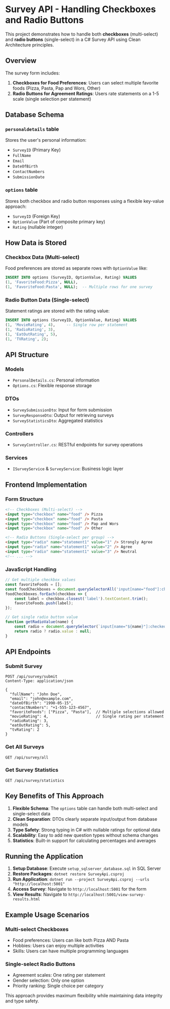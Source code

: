 # Survey API - Handling Checkboxes and Radio Buttons

This project demonstrates how to handle both **checkboxes** (multi-select) and **radio buttons** (single-select) in a C# Survey API using Clean Architecture principles.

## Overview

The survey form includes:
1. **Checkboxes for Food Preferences**: Users can select multiple favorite foods (Pizza, Pasta, Pap and Wors, Other)
2. **Radio Buttons for Agreement Ratings**: Users rate statements on a 1-5 scale (single selection per statement)

## Database Schema

### `personaldetails` table
Stores the user's personal information:
- `SurveyID` (Primary Key)
- `FullName` 
- `Email`
- `DateOfBirth`
- `ContactNumbers`
- `SubmissionDate`

### `options` table
Stores both checkbox and radio button responses using a flexible key-value approach:
- `SurveyID` (Foreign Key)
- `OptionValue` (Part of composite primary key)
- `Rating` (nullable integer)

## How Data is Stored

### Checkbox Data (Multi-select)
Food preferences are stored as separate rows with `OptionValue` like:
```sql
INSERT INTO options (SurveyID, OptionValue, Rating) VALUES 
(1, 'FavoriteFood:Pizza', NULL),
(1, 'FavoriteFood:Pasta', NULL);  -- Multiple rows for one survey
```

### Radio Button Data (Single-select)
Statement ratings are stored with the rating value:
```sql
INSERT INTO options (SurveyID, OptionValue, Rating) VALUES 
(1, 'MovieRating', 4),     -- Single row per statement
(1, 'RadioRating', 3),
(1, 'EatOutRating', 5),
(1, 'TVRating', 2);
```

## API Structure

### Models
- `PersonalDetails.cs`: Personal information
- `Options.cs`: Flexible response storage

### DTOs
- `SurveySubmissionDto`: Input for form submission
- `SurveyResponseDto`: Output for retrieving surveys
- `SurveyStatisticsDto`: Aggregated statistics

### Controllers
- `SurveyController.cs`: RESTful endpoints for survey operations

### Services
- `ISurveyService` & `SurveyService`: Business logic layer

## Frontend Implementation

### Form Structure
```html
<!-- Checkboxes (Multi-select) -->
<input type="checkbox" name="food" /> Pizza
<input type="checkbox" name="food" /> Pasta
<input type="checkbox" name="food" /> Pap and Wors
<input type="checkbox" name="food" /> Other

<!-- Radio Buttons (Single-select per group) -->
<input type="radio" name="statement1" value="1" /> Strongly Agree
<input type="radio" name="statement1" value="2" /> Agree
<input type="radio" name="statement1" value="3" /> Neutral
<!-- ... -->
```

### JavaScript Handling
```javascript
// Get multiple checkbox values
const favoriteFoods = [];
const foodCheckboxes = document.querySelectorAll('input[name="food"]:checked');
foodCheckboxes.forEach(checkbox => {
    const label = checkbox.closest('label').textContent.trim();
    favoriteFoods.push(label);
});

// Get single radio button value
function getRadioValue(name) {
    const radio = document.querySelector(`input[name="${name}"]:checked`);
    return radio ? radio.value : null;
}
```

## API Endpoints

### Submit Survey
```
POST /api/survey/submit
Content-Type: application/json

{
  "fullName": "John Doe",
  "email": "john@example.com",
  "dateOfBirth": "1990-05-15",
  "contactNumbers": "+1-555-123-4567",
  "favoriteFoods": ["Pizza", "Pasta"],  // Multiple selections allowed
  "movieRating": 4,                     // Single rating per statement
  "radioRating": 3,
  "eatOutRating": 5,
  "tvRating": 2
}
```

### Get All Surveys
```
GET /api/survey/all
```

### Get Survey Statistics
```
GET /api/survey/statistics
```

## Key Benefits of This Approach

1. **Flexible Schema**: The `options` table can handle both multi-select and single-select data
2. **Clean Separation**: DTOs clearly separate input/output from database models
3. **Type Safety**: Strong typing in C# with nullable ratings for optional data
4. **Scalability**: Easy to add new question types without schema changes
5. **Statistics**: Built-in support for calculating percentages and averages

## Running the Application

1. **Setup Database**: Execute `setup_sqlserver_database.sql` in SQL Server
2. **Restore Packages**: `dotnet restore SurveyApi.csproj`
3. **Run Application**: `dotnet run --project SurveyApi.csproj --urls "http://localhost:5001"`
4. **Access Survey**: Navigate to `http://localhost:5001` for the form
5. **View Results**: Navigate to `http://localhost:5001/view-survey-results.html`

## Example Usage Scenarios

### Multi-select Checkboxes
- Food preferences: Users can like both Pizza AND Pasta
- Hobbies: Users can enjoy multiple activities
- Skills: Users can have multiple programming languages

### Single-select Radio Buttons  
- Agreement scales: One rating per statement
- Gender selection: Only one option
- Priority ranking: Single choice per category

This approach provides maximum flexibility while maintaining data integrity and type safety.
